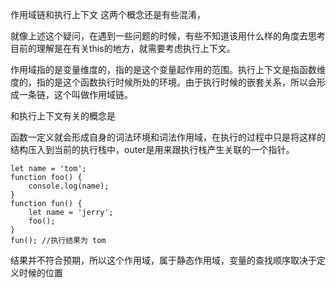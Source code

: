 作用域链和执行上下文
这两个概念还是有些混淆，



就像上述这个疑问，在遇到一些问题的时候，有些不知道该用什么样的角度去思考
目前的理解是在有关this的地方，就需要考虑执行上下文。

作用域指的是变量维度的，指的是这个变量起作用的范围。执行上下文是指函数维度的，指的是这个函数执行时候所处的环境。由于执行时候的嵌套关系，所以会形成一条链，这个叫做作用域链。

和执行上下文有关的概念是

函数一定义就会形成自身的词法环境和词法作用域，在执行的过程中只是将这样的结构压入到当前的执行栈中，outer是用来跟执行栈产生关联的一个指针。

```
let name = 'tom';
function foo() {
    console.log(name);
}
function fun() {
    let name = 'jerry';
    foo();
}
fun(); //执行结果为 tom
```
结果并不符合预期，所以这个作用域，属于静态作用域，变量的查找顺序取决于定义时候的位置
